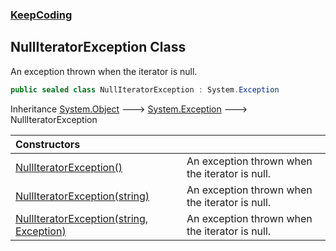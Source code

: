 ### [KeepCoding](KeepCoding.md 'KeepCoding')
## NullIteratorException Class
An exception thrown when the iterator is null.  
```csharp
public sealed class NullIteratorException : System.Exception
```

Inheritance [System.Object](https://docs.microsoft.com/en-us/dotnet/api/System.Object 'System.Object') &#129106; [System.Exception](https://docs.microsoft.com/en-us/dotnet/api/System.Exception 'System.Exception') &#129106; NullIteratorException  

| Constructors | |
| :--- | :--- |
| [NullIteratorException()](KeepCoding_NullIteratorException_NullIteratorException().md 'KeepCoding.NullIteratorException.NullIteratorException()') | An exception thrown when the iterator is null.<br/> |
| [NullIteratorException(string)](KeepCoding_NullIteratorException_NullIteratorException(string).md 'KeepCoding.NullIteratorException.NullIteratorException(string)') | An exception thrown when the iterator is null.<br/> |
| [NullIteratorException(string, Exception)](KeepCoding_NullIteratorException_NullIteratorException(string_System_Exception).md 'KeepCoding.NullIteratorException.NullIteratorException(string, System.Exception)') | An exception thrown when the iterator is null.<br/> |
